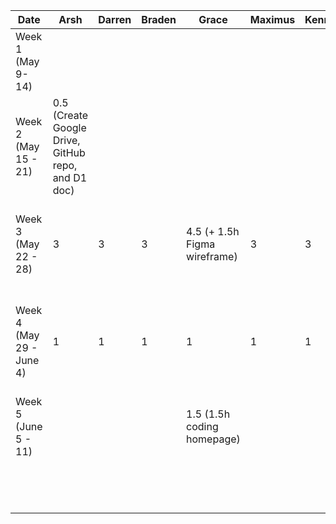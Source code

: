 | Date | Arsh | Darren | Braden | Grace | Maximus | Kenneth | Task |
|---|---|---|---|---|---|---|---|
| Week 1 (May 9- 14)  |   |   |   |   |   |   |   |
| Week 2 (May 15 - 21)  | 0.5 (Create Google Drive, GitHub repo, and D1 doc) |   |   |   |   |   |  |
| Week 3 (May 22 - 28)  | 3  | 3  | 3  | 4.5 (+ 1.5h Figma wireframe)  | 3  | 3  | First meeting, brainstorming and discussing features and work on presentation  |
| Week 4 (May 29 - June 4)  | 1 | 1 | 1  | 1 | 1  | 1  | Discuss server details and how to communicate with Spotify API, start the project proposal  |
| Week 5 (June 5 - 11)  |   |   |   | 1.5 (1.5h coding homepage)  |   |   |   |
|   |   |   |   |   |   |   |   |
|   |   |   |   |   |   |   |   |
|   |   |   |   |   |   |   |   |
|   |   |   |   |   |   |   |   |
|   |   |   |   |   |   |   |   |
|   |   |   |   |   |   |   |   |
|   |   |   |   |   |   |   |   |
|   |   |   |   |   |   |   |   |
|   |   |   |   |   |   |   |   |
|   |   |   |   |   |   |   |   |
|   |   |   |   |   |   |   |   |
|   |   |   |   |   |   |   |   |
|   |   |   |   |   |   |   |   |
|   |   |   |   |   |   |   |   |
